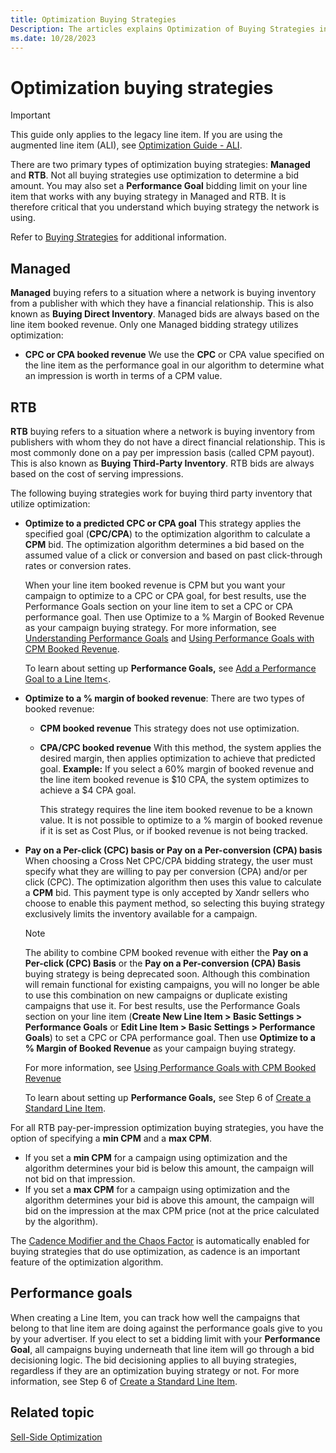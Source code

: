 ```yaml
---
title: Optimization Buying Strategies
Description: The articles explains Optimization of Buying Strategies in case of legacy line items.
ms.date: 10/28/2023
---
```


# Optimization buying strategies

> [!IMPORTANT]
> This guide only applies to the legacy line item. If you are using the augmented line item (ALI), see [Optimization Guide - ALI](optimization-guide-ali.md).

There are two primary types of optimization buying strategies: **Managed** and **RTB**. Not all buying strategies use optimization to determine a bid amount. You may also set a **Performance Goal** bidding limit on your line item that works with any buying strategy in Managed and RTB. It is therefore critical that you understand which buying
strategy the network is using.

Refer to [Buying Strategies](buying-strategies.md) for additional information.

## Managed

**Managed** buying refers to a situation where a network is buying inventory from a publisher with which they have a financial relationship. This is also known as **Buying Direct Inventory**. Managed bids are always based on the line item booked revenue. Only one Managed bidding strategy utilizes optimization:

- **CPC or CPA booked revenue** We use the **CPC** or CPA value specified on the line item as the performance goal in our algorithm to determine what an impression is worth in terms of a CPM value.

## RTB

**RTB** buying refers to a situation where a network is buying inventory from publishers with whom they do not have a direct financial relationship. This is most commonly done on a pay per impression basis (called CPM payout). This is also known as **Buying Third-Party Inventory**. RTB bids are always based on the cost of serving
impressions.

The following buying strategies work for buying third party inventory that utilize optimization:

- **Optimize to a predicted CPC or CPA goal** This strategy applies the specified goal (**CPC/CPA**) to the optimization algorithm to calculate a **CPM** bid. The optimization algorithm determines a bid based on the assumed value of a click or conversion and based on past click-through rates or conversion rates.
  
  When your line item booked revenue is CPM but you want your campaign to optimize to a CPC or CPA goal, for best results, use the Performance Goals section on your line item to set a CPC or CPA performance goal. Then use Optimize to a % Margin of Booked Revenue as your campaign buying strategy.
  For more information, see [Understanding Performance Goals](understanding-performance-goals.md) and [Using Performance Goals with CPM Booked Revenue](using-performance-goals-with-cpm-booked-revenue.md).

  To learn about setting up **Performance Goals,** see [Add a Performance Goal to a Line Item<](add-a-performance-goal-to-a-line-item.md).

- **Optimize to a % margin of booked revenue**: There are two types of booked revenue:
  - **CPM booked revenue** This strategy does not use optimization.

  - **CPA/CPC booked revenue** With this method, the system applies the desired margin, then applies optimization to achieve that predicted goal. **Example:** If you select a 60% margin of booked revenue and the line item booked revenue is $10 CPA, the system optimizes to achieve a $4 CPA goal.

    This strategy requires the line item booked revenue to be a known value. It is not possible to optimize to a % margin of booked revenue if it is set as Cost Plus, or if booked revenue is not being tracked.

- **Pay on a Per-click (CPC) basis or Pay on a Per-conversion (CPA) basis** When choosing a Cross Net CPC/CPA bidding strategy, the user must specify what they are willing to pay per conversion (CPA) and/or per click (CPC). The optimization algorithm then uses this value to calculate a **CPM** bid. This payment type is only accepted by Xandr sellers who choose to enable this payment method, so selecting this buying strategy exclusively limits the inventory available for a campaign.
  
   > [!NOTE]
   >  The ability to combine CPM booked revenue with either the **Pay on a Per-click (CPC) Basis** or the **Pay on a Per-conversion (CPA) Basis** buying strategy is being deprecated soon. Although this combination will remain functional for existing campaigns, you will no longer be able to use this combination on new campaigns or duplicate existing campaigns that use it. For best results, use the Performance Goals section on your line item (**Create New Line Item  \>  Basic Settings \>  Performance Goals**
   >  or **Edit Line Item  \>  Basic Settings  \>  Performance Goals**) to set a CPC or CPA performance goal. Then use **Optimize to a % Margin of Booked Revenue** as your campaign buying strategy.

  For more information, see
  <a href="using-performance-goals-with-cpm-booked-revenue.md"
  class="xref">Using Performance Goals with CPM Booked Revenue</a>

  To learn about setting up **Performance Goals,** see Step 6 of
  <a href="create-a-standard-line-item.md" class="xref">Create a
  Standard Line Item</a>.

  

For all RTB pay-per-impression optimization buying strategies, you have
the option of specifying a **min CPM** and a **max CPM**.

- If you set a **min CPM** for a campaign using optimization and the
  algorithm determines your bid is below this amount, the campaign will
  not bid on that impression.
- If you set a **max CPM** for a campaign using optimization and the
  algorithm determines your bid is above this amount, the campaign will
  bid on the impression at the max CPM price (not at the price
  calculated by the algorithm).

The <a href="cadence-modifier-and-the-chaos-factor.md"
class="xref">Cadence Modifier and the Chaos Factor</a> is automatically
enabled for buying strategies that do use optimization, as cadence is an
important feature of the optimization algorithm.

## Performance goals

When creating a Line Item, you can track how well the campaigns that
belong to that line item are doing against the performance goals give to
you by your advertiser. If you elect to set a bidding limit with your
**Performance Goal**, all campaigns buying underneath that line item
will go through a bid decisioning logic. The bid decisioning applies to
all buying strategies, regardless if they are an optimization buying
strategy or not. For more information, see Step 6 of
<a href="create-a-standard-line-item.md" class="xref">Create a
Standard Line Item</a>.

## Related topic

[Sell-Side Optimization](sell-side-optimization.md)